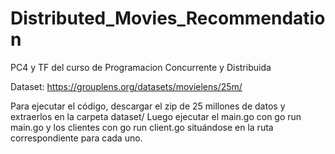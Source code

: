# Distributed_Movies_Recommendation
PC4 y TF del curso de Programacion Concurrente y Distribuida

Dataset: https://grouplens.org/datasets/movielens/25m/

Para ejecutar el código, descargar el zip de 25 millones de datos y extraerlos en la carpeta dataset/
Luego ejecutar el main.go con go run main.go y los clientes con go run client.go situándose en la ruta correspondiente para cada uno.
